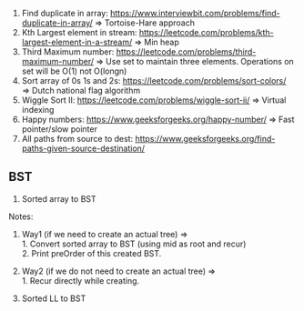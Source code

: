 1. Find duplicate in array: https://www.interviewbit.com/problems/find-duplicate-in-array/ => Tortoise-Hare approach
2. Kth Largest element in stream: https://leetcode.com/problems/kth-largest-element-in-a-stream/ => Min heap
3. Third Maximum number: https://leetcode.com/problems/third-maximum-number/ => Use set to maintain three elements. Operations on set will be O(1) not O(longn)
4. Sort array of 0s 1s and 2s: https://leetcode.com/problems/sort-colors/ => Dutch national flag algorithm
5. Wiggle Sort II: https://leetcode.com/problems/wiggle-sort-ii/ => Virtual indexing
6. Happy numbers: https://www.geeksforgeeks.org/happy-number/ => Fast pointer/slow pointer
7. All paths from source to dest: https://www.geeksforgeeks.org/find-paths-given-source-destination/

## BST
1. Sorted array to BST

Notes:<br>
  1. Way1 (if we need to create an actual tree) => <br>
    1. Convert sorted array to BST (using mid as root and recur) <br>
    2. Print preOrder of this created BST.
  2. Way2 (if we do not need to create an actual tree) => <br>
    1. Recur directly while creating.

2. Sorted LL to BST

